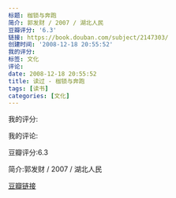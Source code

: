 ```yaml
---
标题: 枷锁与奔跑
简介: 郭发财 / 2007 / 湖北人民
豆瓣评分: '6.3'
链接: https://book.douban.com/subject/2147303/
创建时间: '2008-12-18 20:55:52'
我的评分:
标签: 文化
评论:
date: 2008-12-18 20:55:52
title: 读过 - 枷锁与奔跑
tags: [读书]
categories: [文化]
---
```


我的评分:

我的评论:

豆瓣评分:6.3

简介:郭发财 / 2007 / 湖北人民

[豆瓣链接](https://book.douban.com/subject/2147303/)

